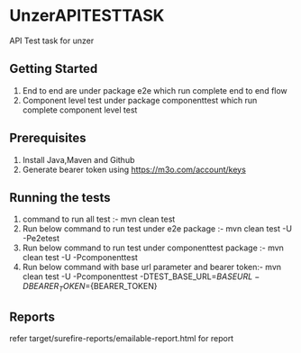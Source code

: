 # UnzerAPITESTTASK
API Test task for unzer

## Getting Started
1) End to end are under package e2e which run complete end to end flow
2) Component level test under package componenttest which run complete component level test


## Prerequisites
1) Install Java,Maven and Github
2) Generate bearer token using https://m3o.com/account/keys

## Running the tests
1) command to run all test :- mvn clean test
2) Run below command to run test under e2e package :- mvn clean test -U -Pe2etest
3) Run below command to run test under componenttest package :- mvn clean test -U -Pcomponenttest
4) Run below command with base url parameter and bearer token:-  mvn clean test -U -Pcomponenttest -DTEST_BASE_URL=${BASEURL} -DBEARER_TOKEN=${BEARER_TOKEN}


## Reports

refer target/surefire-reports/emailable-report.html for report